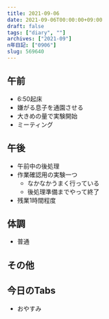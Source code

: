 ```yaml
---
title: 2021-09-06
date: 2021-09-06T00:00:00+09:00
draft: false
tags: ["diary", ""]
archives: ["2021-09"]
n年日記: ["0906"]
slug: 569640
---
```

## 午前
- 6:50起床
- 嫌がる息子を通園させる
- 大きめの量で実験開始
- ミーティング
## 午後
- 午前中の後処理
- 作業確認用の実験一つ
  - なかなかうまく行っている
  - 後処理準備までやって終了
- 残業1時間程度
## 体調
- 普通
## その他
## 今日のTabs
- おやすみ